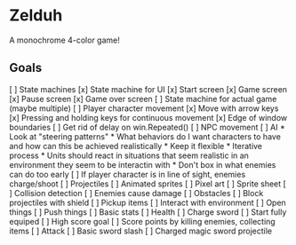# Zelduh

A monochrome 4-color game!

## Goals

[ ] State machines
    [x] State machine for UI
        [x] Start screen
        [x] Game screen
        [x] Pause screen
        [x] Game over screen
    [ ] State machine for actual game (maybe multiple)
[ ] Player character movement
    [x] Move with arrow keys
    [x] Pressing and holding keys for continuous movement
    [x] Edge of window boundaries
    [ ] Get rid of delay on win.Repeated()
[ ] NPC movement
    [ ] AI
        * Look at "steering patterns"
        * What behaviors do I want characters to have and how can this be achieved realistically
        * Keep it flexible
        * Iterative process
        * Units should react in situations that seem realistic in an environment they seem to be interactin with
        * Don't box in what enemies can do too early
    [ ] If player character is in line of sight, enemies charge/shoot
[ ] Projectiles
[ ] Animated sprites
    [ ] Pixel art
    [ ] Sprite sheet
[ ] Collision detection
    [ ] Enemies cause damage
    [ ] Obstacles
    [ ] Block projectiles with shield
    [ ] Pickup items
[ ] Interact with environment
    [ ] Open things
    [ ] Push things
[ ] Basic stats
    [ ] Health
    [ ] Charge sword
[ ] Start fully equiped
[ ] High score goal
    [ ] Score points by killing enemies, collecting items
[ ] Attack
    [ ] Basic sword slash
    [ ] Charged magic sword projectile
